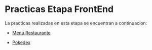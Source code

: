# Practicas Etapa FrontEnd

La practicas realizadas en esta etapa se encuentran a continuacion:

- [Menú Restaurante](https://github.com/CristianAM05/Launch-X/tree/main/FrontEnd/Practicas%20FrontEnd/Restaurante)

- [Pokedex](https://github.com/CristianAM05/Launch-X/blob/main/FrontEnd/Practicas%20FrontEnd/Pokedex)
